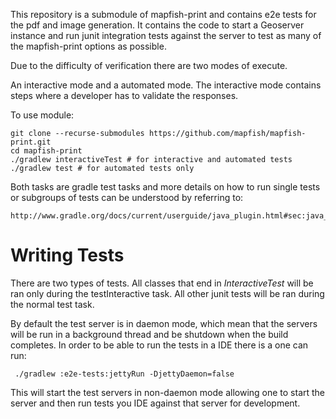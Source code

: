 This repository is a submodule of mapfish-print and contains e2e tests for the pdf and image generation.  It contains the code to
start a Geoserver instance and run junit integration tests against the server to test as many of the mapfish-print options as possible.

Due to the difficulty of verification there are two modes of execute.  

An interactive mode and a automated mode.  The interactive mode contains steps where a developer has to validate the responses.

To use module:

    git clone --recurse-submodules https://github.com/mapfish/mapfish-print.git
    cd mapfish-print
    ./gradlew interactiveTest # for interactive and automated tests
    ./gradlew test # for automated tests only
    
    
Both tasks are gradle test tasks and more details on how to run single tests or subgroups of tests can be understood by referring to:

    http://www.gradle.org/docs/current/userguide/java_plugin.html#sec:java_test


# Writing Tests

There are two types of tests.  All classes that end in _InteractiveTest_ will be ran only during the testInteractive task.  All other junit
tests will be ran during the normal test task.

By default the test server is in daemon mode, which mean that the servers will be run in a background thread and be shutdown when
the build completes.  In order to be able to run the tests in a IDE there is a one can run:

     ./gradlew :e2e-tests:jettyRun -DjettyDaemon=false

This will start the test servers in non-daemon mode allowing one to start the server and then run tests you IDE against that server for
development.